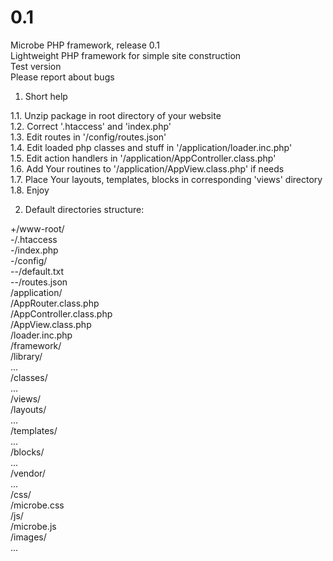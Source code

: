 # 0.1
  
Microbe PHP framework, release 0.1  
Lightweight PHP framework for simple site construction  
Test version  
Please report about bugs  
  
1. Short help  
  
1.1. Unzip package in root directory of your website  
1.2. Correct '.htaccess' and 'index.php'  
1.3. Edit routes in '/config/routes.json'  
1.4. Edit loaded php classes and stuff in '/application/loader.inc.php'  
1.5. Edit action handlers in '/application/AppController.class.php'  
1.6. Add Your routines to '/application/AppView.class.php' if needs  
1.7. Place Your layouts, templates, blocks in corresponding 'views' directory  
1.8. Enjoy  
  
2. Default directories structure:  
  
+/www-root/  
-/.htaccess  
-/index.php  
-/config/  
--/default.txt  
--/routes.json  
    /application/  
        /AppRouter.class.php  
        /AppController.class.php  
        /AppView.class.php  
        /loader.inc.php  
    /framework/  
        /library/  
            ...  
        /classes/  
            ...  
    /views/  
        /layouts/  
            ...  
        /templates/  
            ...  
        /blocks/  
            ...  
    /vendor/  
        ...  
    /css/  
        /microbe.css  
    /js/  
        /microbe.js  
    /images/  
        ...  
  
